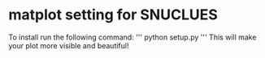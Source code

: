 # matplot setting for SNUCLUES
To install run the following command:
'''
python setup.py
'''
This will make your plot more visible and beautiful!
